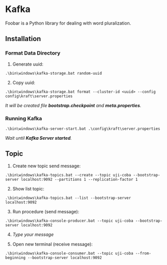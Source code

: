 # Kafka

Foobar is a Python library for dealing with word pluralization.

## Installation

### Format Data Directory

1. Generate uuid:
```
.\bin\windows\kafka-storage.bat random-uuid
```

2. Copy uuid:

```
.\bin\windows\kafka-storage.bat format --cluster-id <uuid> --config config\kraft\server.properties
```

*It will be created file **bootstrap.checkpoint** and **meta.properties**.*

### Running Kafka

```
.\bin\windows\kafka-server-start.bat .\config\kraft\server.properties
```

*Wait until **Kafka Server started**.*

## Topic

1. Create new topic send message:

```
.\bin\windows\kafka-topics.bat --create --topic uji-coba --bootstrap-server localhost:9092 --partitions 1 --replication-factor 1
```

2. Show list topic:

```
.\bin\windows\kafka-topics.bat --list --bootstrap-server localhost:9092
```

3. Run procedure (send message):
```
.\bin\windows\kafka-console-producer.bat --topic uji-coba --bootstrap-server localhost:9092
```

4. *Type your message*

5. Open new terminal (receive message):

```
.\bin\windows\kafka-console-consumer.bat --topic uji-coba --from-beginning --bootstrap-server localhost:9092
```
